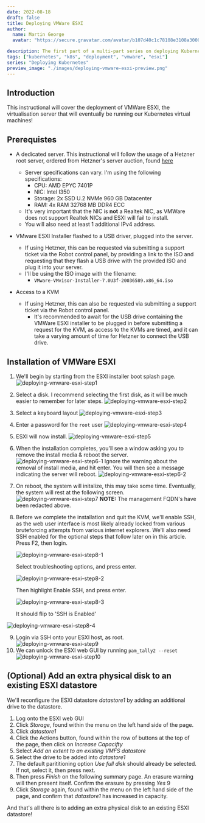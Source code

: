 ```yaml
---
date: 2022-08-18
draft: false
title: Deploying VMWare ESXI
author: 
  name: Martin George
  avatar: "https://secure.gravatar.com/avatar/b107d40c1c78108e3108a3000699f45dfd29969a236da8a29d8c1206f72d2ce8"

description: The first part of a multi-part series on deploying Kubernetes
tags: ["kubernetes", "k8s", "deployment", "vmware", "esxi"]
series: "Deploying Kubernetes"
preview_image: "./images/deploying-vmware-esxi-preview.png"
---
```


## Introduction

This instructional will cover the deployment of VMWare ESXI, the virtualisation server that will eventually be running our Kubernetes virtual machines! 

## Prerequistes

- A dedicated server. This instructional will follow the usage of a Hetzner root server, ordered from Hetzner's server auction, found [here](hetzner.com/sb)

	- Server specifications can vary. I'm using the following specifications:
		- CPU: AMD EPYC 7401P
		- NIC: Intel I350
		- Storage: 2x SSD U.2 NVMe 960 GB Datacenter
		- RAM: 4x RAM 32768 MB DDR4 ECC
	- It's very important that the NIC is **not** a Realtek NIC, as VMWare does not support Realtek NICs and ESXI will fail to install.
	- You will also need at least 1 additional IPv4 address.

- VMware ESXI Installer flashed to a USB driver, plugged into the server.
	- If using Hetzner, this can be requested via submitting a support ticket via the Robot control panel, by providing a link to the ISO and requesting that  they flash a USB drive with the provided ISO and plug it into your server.  
	- I'll be using the ISO image with the filename:
		- `VMware-VMvisor-Installer-7.0U3f-20036589.x86_64.iso`

- Access to a KVM
	- If using Hetzner, this can also be requested via submitting a support ticket via the Robot control panel. 
		- It's recommended to await for the USB drive containing the VMWare ESXI installer to be plugged in before submitting a request for the KVM, as access to the KVMs are timed, and it can take a varying amount of time for Hetzner to connect the USB drive.   

## Installation of VMWare ESXI

1. We'll begin by starting from the ESXI installer boot splash page. 
    ![deploying-vmware-esxi-step1](./images/deploying-vmware-esxi-step1.png)

2. Select a disk. 
   I recommend selecting the first disk, as it will be much easier to remember for later steps.
   ![deploying-vmware-esxi-step2](./images/deploying-vmware-esxi-step2.png)
 3. Select a keyboard layout
      ![deploying-vmware-esxi-step3](./images/deploying-vmware-esxi-step3.png)

4. Enter a password for the `root` user
   ![deploying-vmware-esxi-step4](./images/deploying-vmware-esxi-step4.png)
5. ESXI will now install. 
   ![deploying-vmware-esxi-step5](./images/deploying-vmware-esxi-step5.png)
6. When the installation completes, you'll see a window asking you to remove the install media & reboot the server. 
   ![deploying-vmware-esxi-step6-1](./images/deploying-vmware-esxi-step6-1.png)
   Ignore the warning about the removal of install media, and hit enter. You will then see a message indicating the server will reboot.
   ![deploying-vmware-esxi-step6-2](./images/deploying-vmware-esxi-step6-2.png) 
7. On reboot, the system will initalize, this may take some time. Eventually, the system will rest at the following screen.
   ![deploying-vmware-esxi-step7](./images/deploying-vmware-esxi-step7.png)
   **NOTE:** The management FQDN's have been redacted above. 

8. Before we complete the installation and quit the KVM, we'll enable SSH, as the web user interface is most likely already locked from various bruteforcing attempts from various internet explorers. We'll also need SSH enabled for the optional steps that follow later on in this article. 
	Press F2, then login. 
	
	![deploying-vmware-esxi-step8-1](./images/deploying-vmware-esxi-step8-1.png)
	
	Select troubleshooting options, and press enter.
	
	![deploying-vmware-esxi-step8-2](./images/deploying-vmware-esxi-step8-2.png)
	
	Then highlight Enable SSH, and press enter.
	
	![deploying-vmware-esxi-step8-3](./images/deploying-vmware-esxi-step8-3.png)
	
	It should flip to 'SSH is Enabled'
	
![deploying-vmware-esxi-step8-4](./images/deploying-vmware-esxi-step8-4.png)

9. Login via SSH onto your ESXI host, as root. 
   ![deploying-vmware-esxi-step9](./images/deploying-vmware-esxi-step9.png)
10. We can unlock the ESXI web GUI by running `pam_tally2 --reset` 
    ![deploying-vmware-esxi-step10](./images/deploying-vmware-esxi-step10.png)
## (Optional) Add an extra physical disk to an existing ESXI datastore

We'll reconfigure the ESXI datastore *datastore1* by adding an additional drive to the datastore.

1. Log onto the ESXI web GUI
2. Click *Storage*, found within the menu on the left hand side of the page.
3. Click *datastore1*
4. Click the Actions button, found within the row of buttons at the top of the page, then click on *Increase Capacifty*
5. Select *Add an extent to an existing VMFS datastore*
6. Select the drive to be added into *datastore1*
7. The default parititioning option *Use full disk* should already be selected. If not, select it, then press next.
8. Then press *Finish* on the following summary page. An erasure warning will then present itself. Confirm the erasure by pressing *Yes* 9
9. Click *Storage* again, found within the menu on the left hand side of the page, and confirm that *datastore1* has increased in capacity. 
   
And that's all there is to adding an extra physical disk to an existing ESXI datastore!


